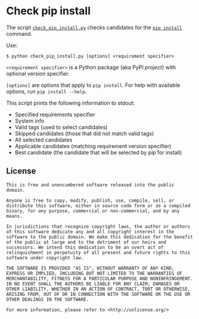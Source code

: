 # Check pip install

The script [`check_pip_install.py`](check_pip_install.py) checks
candidates for the [`pip
install`](https://pip.pypa.io/en/stable/reference/pip_install/)
command.

Use:

    $ python check_pip_install.py [options] <requirement specifier>

`<requirement specifier>` is a Python package (aka PyPI *project*)
with optional version specifier.

`[options]` are options that apply to `pip install`. For help with
available options, run `pip install --help`.

This script prints the following information to stdout:

- Specified requirements specifier
- System info
- Valid tags (used to select candidates)
- Skipped candidates (those that did not match valid tags)
- All selected candidates
- Applicable candidates (matching requirement version specifier)
- Best candidate (the candidate that will be selected by pip for
  install)

## License

```
This is free and unencumbered software released into the public domain.

Anyone is free to copy, modify, publish, use, compile, sell, or
distribute this software, either in source code form or as a compiled
binary, for any purpose, commercial or non-commercial, and by any
means.

In jurisdictions that recognize copyright laws, the author or authors
of this software dedicate any and all copyright interest in the
software to the public domain. We make this dedication for the benefit
of the public at large and to the detriment of our heirs and
successors. We intend this dedication to be an overt act of
relinquishment in perpetuity of all present and future rights to this
software under copyright law.

THE SOFTWARE IS PROVIDED "AS IS", WITHOUT WARRANTY OF ANY KIND,
EXPRESS OR IMPLIED, INCLUDING BUT NOT LIMITED TO THE WARRANTIES OF
MERCHANTABILITY, FITNESS FOR A PARTICULAR PURPOSE AND NONINFRINGEMENT.
IN NO EVENT SHALL THE AUTHORS BE LIABLE FOR ANY CLAIM, DAMAGES OR
OTHER LIABILITY, WHETHER IN AN ACTION OF CONTRACT, TORT OR OTHERWISE,
ARISING FROM, OUT OF OR IN CONNECTION WITH THE SOFTWARE OR THE USE OR
OTHER DEALINGS IN THE SOFTWARE.

For more information, please refer to <http://unlicense.org/>
```
